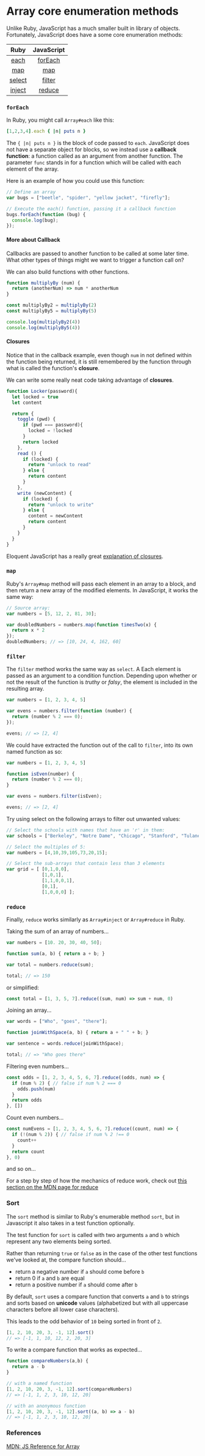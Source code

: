 # Array core enumeration methods

Unlike Ruby, JavaScript has a much smaller built in library of objects.  Fortunately, JavaScript does have a some core enumeration methods:

| Ruby | JavaScript |
|:---:|:---:|
| [each](http://ruby-doc.org/core-2.2.0/Array.html#method-i-each) | [forEach](https://developer.mozilla.org/en-US/docs/Web/JavaScript/Reference/Global_Objects/Array/forEach) |
| [map](http://ruby-doc.org/core-2.2.0/Array.html#method-i-map) | [map](https://developer.mozilla.org/en-US/docs/Web/JavaScript/Reference/Global_Objects/Array/map) |
| [select](http://ruby-doc.org/core-2.2.0/Array.html#method-i-select) | [filter](https://developer.mozilla.org/en-US/docs/Web/JavaScript/Reference/Global_Objects/Array/filter) |
| [inject](http://ruby-doc.org/core-2.2.0/Array.html#method-i-inject) | [reduce](https://developer.mozilla.org/en-US/docs/Web/JavaScript/Reference/Global_Objects/Array/reduce) |



### `forEach`

In Ruby, you might call `Array#each` like this:

```ruby
[1,2,3,4].each { |n| puts n }
```

The `{ |n| puts n }` is the block of code passed to `each`.  JavaScript does not have a separate object for blocks, so we instead use a **callback function**: a function called as an argument from another function.  The parameter `func` stands in for a function which will be called with each element of the array.

Here is an example of how you could use this function:

```javascript
// Define an array
var bugs = ["beetle", "spider", "yellow jacket", "firefly"];

// Execute the each() function, passing it a callback function
bugs.forEach(function (bug) {
  console.log(bug);
});
```

#### More about Callback

Callbacks are passed to another function to be called at some later time. What other types of things might we want to trigger a function call on?

We can also build functions with other functions.

```js
function multiplyBy (num) {
  return (anotherNum) => num * anotherNum
}

const multiplyBy2 = multiplyBy(2)
const multiplyBy5 = multiplyBy(5)

console.log(multiplyBy2(4))
console.log(multiplyBy5(4))
```

#### Closures

Notice that in the callback example, even though `num` in not defined within the function being returned, it is still remembered by the function through what is called the function's **closure**.

We can write some really neat code taking advantage of **closures**.

```js
function Locker(password){
  let locked = true
  let content

  return {
    toggle (pwd) {
      if (pwd === password){
        locked = !locked
      }
      return locked
    },
    read () {
      if (locked) {
        return "unlock to read"
      } else {
        return content
      }
    },
    write (newContent) {
      if (locked) {
        return "unlock to write"
      } else {
        content = newContent
        return content
      }
    }
  }
}
```

Eloquent JavaScript has a really great [explanation of closures](http://eloquentjavascript.net/03_functions.html#h_hOd+yVxaku).

### `map`

Ruby's `Array#map` method will pass each element in an array to a block, and then return a new array of the modified elements.  In JavaScript, it works the same way:

```javascript
// Source array:
var numbers = [5, 12, 2, 81, 30];

var doubledNumbers = numbers.map(function timesTwo(x) {
  return x * 2
});
doubledNumbers; // => [10, 24, 4, 162, 60]
```

### `filter`

The `filter` method works the same way as `select`.  A Each element is passed as an argument to a condition function. Depending upon whether or not the result of the function is *truthy* or *falsy*, the element is included in the resulting array.

```javascript
var numbers = [1, 2, 3, 4, 5]

var evens = numbers.filter(function (number) {
  return (number % 2 === 0);
});

evens; // => [2, 4]
```

We could have extracted the function out of the call to `filter`, into its own named function as so:

```javascript
var numbers = [1, 2, 3, 4, 5]

function isEven(number) {
  return (number % 2 === 0);
}

var evens = numbers.filter(isEven);

evens; // => [2, 4]
```

Try using select on the following arrays to filter out unwanted values:

```javascript
// Select the schools with names that have an 'r' in them:
var schools = ["Berkeley", "Notre Dame", "Chicago", "Stanford", "Tulane"];

// Select the multiples of 5:
var numbers = [4,10,39,105,73,20,15];

// Select the sub-arrays that contain less than 3 elements
var grid = [ [0,1,0,0],
             [1,0,1],
             [1,1,0,0,1],
             [0,1],
             [1,0,0,0] ];
```
### `reduce`

Finally, `reduce` works similarly as `Array#inject` or `Array#reduce` in Ruby.


Taking the sum of an array of numbers...

```javascript
var numbers = [10. 20, 30, 40, 50];

function sum(a, b) { return a + b; }

var total = numbers.reduce(sum);

total; // => 150
```

or simplified:

```javascript
const total = [1, 3, 5, 7].reduce((sum, num) => sum + num, 0)
```

Joining an array...
```javascript
var words = ["Who", "goes", "there"];

function joinWithSpace(a, b) { return a + " " + b; }

var sentence = words.reduce(joinWithSpace);

total; // => "Who goes there"
```

Filtering even numbers...

```javascript
const odds = [1, 2, 3, 4, 5, 6, 7].reduce((odds, num) => {
  if (num % 2) { // false if num % 2 === 0
    odds.push(num)
  }
  return odds
}, [])
```

Count even numbers...

```js
const numEvens = [1, 2, 3, 4, 5, 6, 7].reduce((count, num) => {
  if (!(num % 2)) { // false if num % 2 !== 0
    count++
  }
  return count
}, 0)
```

and so on...

For a step by step of how the mechanics of reduce work, check out [this section on the MDN page for reduce](https://developer.mozilla.org/en-US/docs/Web/JavaScript/Reference/Global_Objects/Array/Reduce#How_reduce_works)


### Sort

The `sort` method is similar to Ruby's enumerable method `sort`, but in Javascript it also takes in a test function optionally.

The test function for `sort` is called with two arguments `a` and `b` which represent any two elements being sorted.

Rather than returning `true` or `false` as in the case of the other test functions we've looked at, the compare function should...
- return a negative number if `a` should come before `b`
- return 0 if `a` and `b` are equal
- return a positive number if `a` should come after `b`

By default, `sort` uses a compare function that converts `a` and `b` to strings and sorts based on **unicode** values (alphabetized but with all uppercase characters before all lower case characters).

This leads to the odd behavior of `10` being sorted in front of `2`.

```js
[1, 2, 10, 20, 3, -1, 12].sort()
// => [-1, 1, 10, 12, 2, 20, 3]
```

To write a compare function that works as expected...

```js
function compareNumbers(a,b) {
  return a - b
}

// with a named function
[1, 2, 10, 20, 3, -1, 12].sort(compareNumbers)
// => [-1, 1, 2, 3, 10, 12, 20]

// with an anonymous function
[1, 2, 10, 20, 3, -1, 12].sort((a, b) => a - b)
// => [-1, 1, 2, 3, 10, 12, 20]
```


### References

[MDN: JS Reference for Array](https://developer.mozilla.org/en-US/docs/Web/JavaScript/Reference/Global_Objects/Array)<br>

